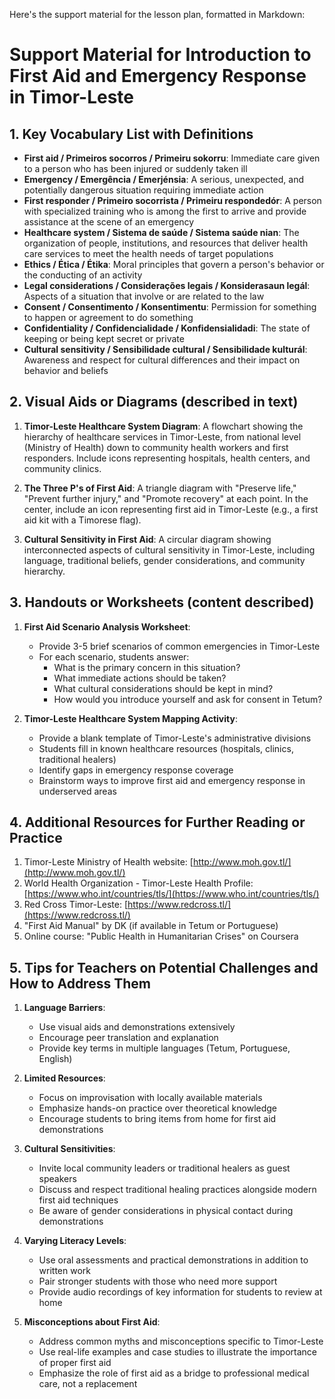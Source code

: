 Here's the support material for the lesson plan, formatted in Markdown:

# Support Material for Introduction to First Aid and Emergency Response in Timor-Leste

## 1. Key Vocabulary List with Definitions

- **First aid / Primeiros socorros / Primeiru sokorru**: Immediate care given to a person who has been injured or suddenly taken ill
- **Emergency / Emergência / Emerjénsia**: A serious, unexpected, and potentially dangerous situation requiring immediate action
- **First responder / Primeiro socorrista / Primeiru respondedór**: A person with specialized training who is among the first to arrive and provide assistance at the scene of an emergency
- **Healthcare system / Sistema de saúde / Sistema saúde nian**: The organization of people, institutions, and resources that deliver health care services to meet the health needs of target populations
- **Ethics / Ética / Étika**: Moral principles that govern a person's behavior or the conducting of an activity
- **Legal considerations / Considerações legais / Konsiderasaun legál**: Aspects of a situation that involve or are related to the law
- **Consent / Consentimento / Konsentimentu**: Permission for something to happen or agreement to do something
- **Confidentiality / Confidencialidade / Konfidensialidadi**: The state of keeping or being kept secret or private
- **Cultural sensitivity / Sensibilidade cultural / Sensibilidade kulturál**: Awareness and respect for cultural differences and their impact on behavior and beliefs

## 2. Visual Aids or Diagrams (described in text)

1. **Timor-Leste Healthcare System Diagram**:
   A flowchart showing the hierarchy of healthcare services in Timor-Leste, from national level (Ministry of Health) down to community health workers and first responders. Include icons representing hospitals, health centers, and community clinics.

2. **The Three P's of First Aid**:
   A triangle diagram with "Preserve life," "Prevent further injury," and "Promote recovery" at each point. In the center, include an icon representing first aid in Timor-Leste (e.g., a first aid kit with a Timorese flag).

3. **Cultural Sensitivity in First Aid**:
   A circular diagram showing interconnected aspects of cultural sensitivity in Timor-Leste, including language, traditional beliefs, gender considerations, and community hierarchy.

## 3. Handouts or Worksheets (content described)

1. **First Aid Scenario Analysis Worksheet**:
   - Provide 3-5 brief scenarios of common emergencies in Timor-Leste
   - For each scenario, students answer:
     * What is the primary concern in this situation?
     * What immediate actions should be taken?
     * What cultural considerations should be kept in mind?
     * How would you introduce yourself and ask for consent in Tetum?

2. **Timor-Leste Healthcare System Mapping Activity**:
   - Provide a blank template of Timor-Leste's administrative divisions
   - Students fill in known healthcare resources (hospitals, clinics, traditional healers)
   - Identify gaps in emergency response coverage
   - Brainstorm ways to improve first aid and emergency response in underserved areas

## 4. Additional Resources for Further Reading or Practice

1. Timor-Leste Ministry of Health website: [http://www.moh.gov.tl/](http://www.moh.gov.tl/)
2. World Health Organization - Timor-Leste Health Profile: [https://www.who.int/countries/tls/](https://www.who.int/countries/tls/)
3. Red Cross Timor-Leste: [https://www.redcross.tl/](https://www.redcross.tl/)
4. "First Aid Manual" by DK (if available in Tetum or Portuguese)
5. Online course: "Public Health in Humanitarian Crises" on Coursera

## 5. Tips for Teachers on Potential Challenges and How to Address Them

1. **Language Barriers**:
   - Use visual aids and demonstrations extensively
   - Encourage peer translation and explanation
   - Provide key terms in multiple languages (Tetum, Portuguese, English)

2. **Limited Resources**:
   - Focus on improvisation with locally available materials
   - Emphasize hands-on practice over theoretical knowledge
   - Encourage students to bring items from home for first aid demonstrations

3. **Cultural Sensitivities**:
   - Invite local community leaders or traditional healers as guest speakers
   - Discuss and respect traditional healing practices alongside modern first aid techniques
   - Be aware of gender considerations in physical contact during demonstrations

4. **Varying Literacy Levels**:
   - Use oral assessments and practical demonstrations in addition to written work
   - Pair stronger students with those who need more support
   - Provide audio recordings of key information for students to review at home

5. **Misconceptions about First Aid**:
   - Address common myths and misconceptions specific to Timor-Leste
   - Use real-life examples and case studies to illustrate the importance of proper first aid
   - Emphasize the role of first aid as a bridge to professional medical care, not a replacement